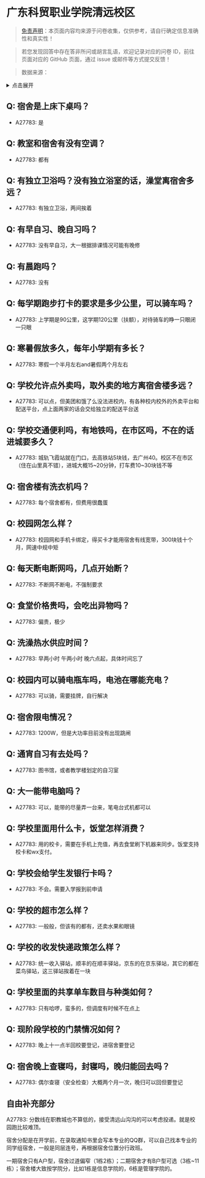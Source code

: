 # 广东科贸职业学院清远校区

> [免责声明](https://colleges.chat/#_3)：本页面内容均来源于问卷收集，仅供参考，请自行确定信息准确性和真实性！

> 若您发现回答中存在答非所问或胡言乱语，欢迎记录对应的问卷 ID，前往页面对应的 GitHub 页面，通过 issue 或邮件等方式提交反馈！

> 数据来源：

<details><summary>点击展开</summary>
<ul>
<li>A27783: 匿名 (2025 年 04 月)</li>
</ul>
</details>

## Q: 宿舍是上床下桌吗？

- A27783: 是

## Q: 教室和宿舍有没有空调？

- A27783: 都有

## Q: 有独立卫浴吗？没有独立浴室的话，澡堂离宿舍多远？

- A27783: 有独立卫浴，两间挨着

## Q: 有早自习、晚自习吗？

- A27783: 没有早自习，大一根据排课情况可能有晚修

## Q: 有晨跑吗？

- A27783: 没有

## Q: 每学期跑步打卡的要求是多少公里，可以骑车吗？

- A27783: 上学期是90公里，这学期120公里（扶额），对待骑车的睁一只眼闭一只眼

## Q: 寒暑假放多久，每年小学期有多长？

- A27783: 寒假一个半月左右and暑假两个月左右

## Q: 学校允许点外卖吗，取外卖的地方离宿舍楼多远？

- A27783: 可以点，但美团和饿了么没法进校内，有各种校内校外的外卖平台和配送平台，点上面两家的话会交给独立的配送平台送

## Q: 学校交通便利吗，有地铁吗，在市区吗，不在的话进城要多久？

- A27783: 城轨飞霞站就在门口，去高铁站5块钱，去广州40。校区不在市区（住在山里真不错），进城大概15\~20分钟，打车费10\~30块钱不等

## Q: 宿舍楼有洗衣机吗？

- A27783: 每个宿舍都有，但费用很蠢蛋

## Q: 校园网怎么样？

- A27783: 校园网和手机卡绑定，得买卡才能用宿舍有线宽带，300块钱十个月，网速中规中矩

## Q: 每天断电断网吗，几点开始断？

- A27783: 不断网不断电，不强制要求

## Q: 食堂价格贵吗，会吃出异物吗？

- A27783: 偏贵，极少

## Q: 洗澡热水供应时间？

- A27783: 早两小时 午两小时 晚六点起，具体时间忘了

## Q: 校园内可以骑电瓶车吗，电池在哪能充电？

- A27783: 可以骑，需要挂牌，自行解决

## Q: 宿舍限电情况？

- A27783: 1200W，但是大功率目前没有出现跳闸

## Q: 通宵自习有去处吗？

- A27783: 图书馆，或者教学楼划定的自习室

## Q: 大一能带电脑吗？

- A27783: 可以，能带的尽量弄一台来，笔电台式机都可以

## Q: 学校里面用什么卡，饭堂怎样消费？

- A27783: 用的校卡，需要在手机上充值，再去食堂刷下机器来同步。饭堂支持校卡和wx支付。

## Q: 学校会给学生发银行卡吗？

- A27783: 不会。需要入学报到前申请

## Q: 学校的超市怎么样？

- A27783: 一般般，但该有的都有，还卖水果和眼镜

## Q: 学校的收发快递政策怎么样？

- A27783: 统一收入驿站，顺丰的在顺丰驿站，京东的在京东驿站，其它的都在菜鸟驿站，这三驿站挨着在一块

## Q: 学校里面的共享单车数目与种类如何？

- A27783: 只有哈啰，蛮多的，但调度有时候不在点上

## Q: 现阶段学校的门禁情况如何？

- A27783: 晚上十一点半回校要登记，进宿舍要登记

## Q: 宿舍晚上查寝吗，封寝吗，晚归能回去吗？

- A27783: 偶尔查寝（安全检查）大概两个月一次，晚归可以回但要登记

## 自由补充部分

A27783: 分数线在职教城也不算低的，接受清远山沟沟的可以考虑投递。就是校园跑比较难顶。

宿舍分配是在开学前，在录取通知书里会写本专业的QQ群，可以自己找本专业的同学组宿舍，一般是同层连号，再根据宿舍位置分行政班。

一期宿舍只有A户型，宿舍过道偏窄（1栋2栋）；二期宿舍才有B户型可选（3栋\~11栋）；宿舍楼大致按学院分，比如1栋是信息学院的，6栋是管理学院的。